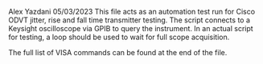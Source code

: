 Alex Yazdani
05/03/2023
This file acts as an automation test run for Cisco ODVT jitter, rise and fall time transmitter testing.
The script connects to a Keysight oscilloscope via GPIB to query the instrument.
In an actual script for testing, a loop should be used to wait for full scope acquisition.

The full list of VISA commands can be found at the end of the file.
